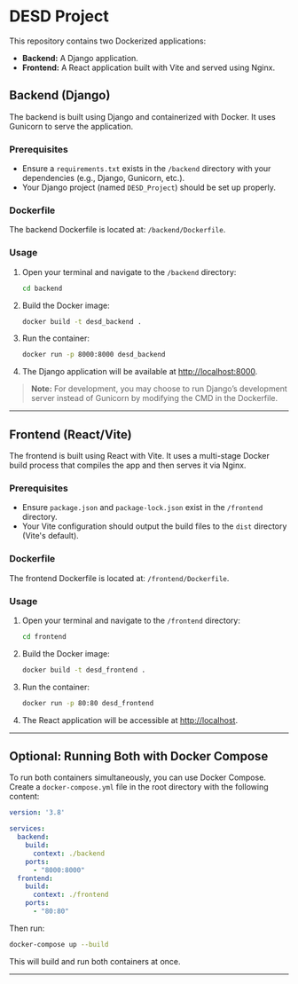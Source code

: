 # DESD Project

This repository contains two Dockerized applications:
- **Backend:** A Django application.
- **Frontend:** A React application built with Vite and served using Nginx.

## Backend (Django)

The backend is built using Django and containerized with Docker. It uses Gunicorn to serve the application.

### Prerequisites
- Ensure a `requirements.txt` exists in the `/backend` directory with your dependencies (e.g., Django, Gunicorn, etc.).
- Your Django project (named `DESD_Project`) should be set up properly.

### Dockerfile
The backend Dockerfile is located at: `/backend/Dockerfile`.

### Usage

1. Open your terminal and navigate to the `/backend` directory:
   ```bash
   cd backend
   ```
2. Build the Docker image:
   ```bash
   docker build -t desd_backend .
   ```
3. Run the container:
   ```bash
   docker run -p 8000:8000 desd_backend
   ```
4. The Django application will be available at [http://localhost:8000](http://localhost:8000).

> **Note:** For development, you may choose to run Django’s development server instead of Gunicorn by modifying the CMD in the Dockerfile.

---

## Frontend (React/Vite)

The frontend is built using React with Vite. It uses a multi-stage Docker build process that compiles the app and then serves it via Nginx.

### Prerequisites
- Ensure `package.json` and `package-lock.json` exist in the `/frontend` directory.
- Your Vite configuration should output the build files to the `dist` directory (Vite's default).

### Dockerfile
The frontend Dockerfile is located at: `/frontend/Dockerfile`.

### Usage

1. Open your terminal and navigate to the `/frontend` directory:
   ```bash
   cd frontend
   ```
2. Build the Docker image:
   ```bash
   docker build -t desd_frontend .
   ```
3. Run the container:
   ```bash
   docker run -p 80:80 desd_frontend
   ```
4. The React application will be accessible at [http://localhost](http://localhost).

---

## Optional: Running Both with Docker Compose

To run both containers simultaneously, you can use Docker Compose. Create a `docker-compose.yml` file in the root directory with the following content:

```yaml
version: '3.8'

services:
  backend:
    build:
      context: ./backend
    ports:
      - "8000:8000"
  frontend:
    build:
      context: ./frontend
    ports:
      - "80:80"
```

Then run:
```bash
docker-compose up --build
```

This will build and run both containers at once.

---
